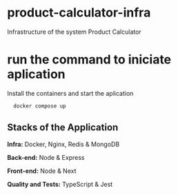 # product-calculator-infra
Infrastructure of the system Product Calculator

# run the command to iniciate aplication

Install the containers and start the aplication
```bash
  docker compose up
```

## Stacks of the Application

**Infra:** Docker, Nginx, Redis & MongoDB

**Back-end:** Node & Express

**Front-end:** Node & Next

**Quality and Tests:** TypeScript & Jest
